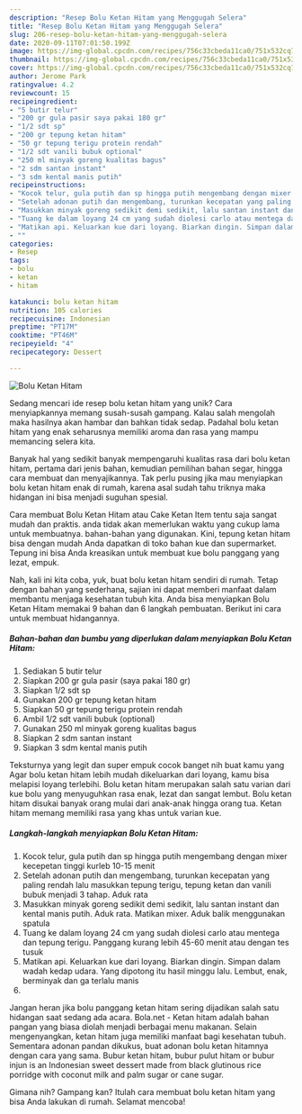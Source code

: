```yaml
---
description: "Resep Bolu Ketan Hitam yang Menggugah Selera"
title: "Resep Bolu Ketan Hitam yang Menggugah Selera"
slug: 206-resep-bolu-ketan-hitam-yang-menggugah-selera
date: 2020-09-11T07:01:50.199Z
image: https://img-global.cpcdn.com/recipes/756c33cbeda11ca0/751x532cq70/bolu-ketan-hitam-foto-resep-utama.jpg
thumbnail: https://img-global.cpcdn.com/recipes/756c33cbeda11ca0/751x532cq70/bolu-ketan-hitam-foto-resep-utama.jpg
cover: https://img-global.cpcdn.com/recipes/756c33cbeda11ca0/751x532cq70/bolu-ketan-hitam-foto-resep-utama.jpg
author: Jerome Park
ratingvalue: 4.2
reviewcount: 15
recipeingredient:
- "5 butir telur"
- "200 gr gula pasir saya pakai 180 gr"
- "1/2 sdt sp"
- "200 gr tepung ketan hitam"
- "50 gr tepung terigu protein rendah"
- "1/2 sdt vanili bubuk optional"
- "250 ml minyak goreng kualitas bagus"
- "2 sdm santan instant"
- "3 sdm kental manis putih"
recipeinstructions:
- "Kocok telur, gula putih dan sp hingga putih mengembang dengan mixer kecepetan tinggi kurleb 10-15 menit"
- "Setelah adonan putih dan mengembang, turunkan kecepatan yang paling rendah lalu masukkan tepung terigu, tepung ketan dan vanili bubuk menjadi 3 tahap. Aduk rata"
- "Masukkan minyak goreng sedikit demi sedikit, lalu santan instant dan kental manis putih. Aduk rata. Matikan mixer. Aduk balik menggunakan spatula"
- "Tuang ke dalam loyang 24 cm yang sudah diolesi carlo atau mentega dan tepung terigu. Panggang kurang lebih 45-60 menit atau dengan tes tusuk"
- "Matikan api. Keluarkan kue dari loyang. Biarkan dingin. Simpan dalam wadah kedap udara. Yang dipotong itu hasil minggu lalu. Lembut, enak, berminyak dan ga terlalu manis"
- ""
categories:
- Resep
tags:
- bolu
- ketan
- hitam

katakunci: bolu ketan hitam 
nutrition: 105 calories
recipecuisine: Indonesian
preptime: "PT17M"
cooktime: "PT46M"
recipeyield: "4"
recipecategory: Dessert

---
```



![Bolu Ketan Hitam](https://img-global.cpcdn.com/recipes/756c33cbeda11ca0/751x532cq70/bolu-ketan-hitam-foto-resep-utama.jpg)

Sedang mencari ide resep bolu ketan hitam yang unik? Cara menyiapkannya memang susah-susah gampang. Kalau salah mengolah maka hasilnya akan hambar dan bahkan tidak sedap. Padahal bolu ketan hitam yang enak seharusnya memiliki aroma dan rasa yang mampu memancing selera kita.

Banyak hal yang sedikit banyak mempengaruhi kualitas rasa dari bolu ketan hitam, pertama dari jenis bahan, kemudian pemilihan bahan segar, hingga cara membuat dan menyajikannya. Tak perlu pusing jika mau menyiapkan bolu ketan hitam enak di rumah, karena asal sudah tahu triknya maka hidangan ini bisa menjadi suguhan spesial.

Cara membuat Bolu Ketan Hitam atau Cake Ketan Item tentu saja sangat mudah dan praktis. anda tidak akan memerlukan waktu yang cukup lama untuk membuatnya. bahan-bahan yang digunakan. Kini, tepung ketan hitam bisa dengan mudah Anda dapatkan di toko bahan kue dan supermarket. Tepung ini bisa Anda kreasikan untuk membuat kue bolu panggang yang lezat, empuk.


Nah, kali ini kita coba, yuk, buat bolu ketan hitam sendiri di rumah. Tetap dengan bahan yang sederhana, sajian ini dapat memberi manfaat dalam membantu menjaga kesehatan tubuh kita. Anda bisa menyiapkan Bolu Ketan Hitam memakai 9 bahan dan 6 langkah pembuatan. Berikut ini cara untuk membuat hidangannya.

<!--inarticleads1-->

##### Bahan-bahan dan bumbu yang diperlukan dalam menyiapkan Bolu Ketan Hitam:

1. Sediakan 5 butir telur
1. Siapkan 200 gr gula pasir (saya pakai 180 gr)
1. Siapkan 1/2 sdt sp
1. Gunakan 200 gr tepung ketan hitam
1. Siapkan 50 gr tepung terigu protein rendah
1. Ambil 1/2 sdt vanili bubuk (optional)
1. Gunakan 250 ml minyak goreng kualitas bagus
1. Siapkan 2 sdm santan instant
1. Siapkan 3 sdm kental manis putih


Teksturnya yang legit dan super empuk cocok banget nih buat kamu yang Agar bolu ketan hitam lebih mudah dikeluarkan dari loyang, kamu bisa melapisi loyang terlebihi. Bolu ketan hitam merupakan salah satu varian dari kue bolu yang menyuguhkan rasa enak, lezat dan sangat lembut. Bolu ketan hitam disukai banyak orang mulai dari anak-anak hingga orang tua. Ketan hitam memang memiliki rasa yang khas untuk varian kue. 

<!--inarticleads2-->

##### Langkah-langkah menyiapkan Bolu Ketan Hitam:

1. Kocok telur, gula putih dan sp hingga putih mengembang dengan mixer kecepetan tinggi kurleb 10-15 menit
1. Setelah adonan putih dan mengembang, turunkan kecepatan yang paling rendah lalu masukkan tepung terigu, tepung ketan dan vanili bubuk menjadi 3 tahap. Aduk rata
1. Masukkan minyak goreng sedikit demi sedikit, lalu santan instant dan kental manis putih. Aduk rata. Matikan mixer. Aduk balik menggunakan spatula
1. Tuang ke dalam loyang 24 cm yang sudah diolesi carlo atau mentega dan tepung terigu. Panggang kurang lebih 45-60 menit atau dengan tes tusuk
1. Matikan api. Keluarkan kue dari loyang. Biarkan dingin. Simpan dalam wadah kedap udara. Yang dipotong itu hasil minggu lalu. Lembut, enak, berminyak dan ga terlalu manis
1. 


Jangan heran jika bolu panggang ketan hitam sering dijadikan salah satu hidangan saat sedang ada acara. Bola.net - Ketan hitam adalah bahan pangan yang biasa diolah menjadi berbagai menu makanan. Selain mengenyangkan, ketan hitam juga memiliki manfaat bagi kesehatan tubuh. Sementara adonan pandan dikukus, buat adonan bolu ketan hitamnya dengan cara yang sama. Bubur ketan hitam, bubur pulut hitam or bubur injun is an Indonesian sweet dessert made from black glutinous rice porridge with coconut milk and palm sugar or cane sugar. 

Gimana nih? Gampang kan? Itulah cara membuat bolu ketan hitam yang bisa Anda lakukan di rumah. Selamat mencoba!
